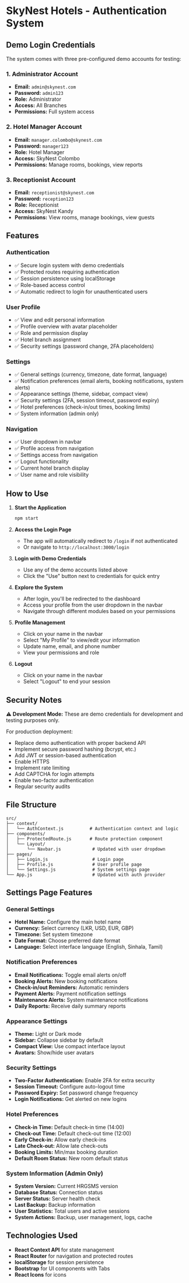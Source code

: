 # SkyNest Hotels - Authentication System

## Demo Login Credentials

The system comes with three pre-configured demo accounts for testing:

### 1. Administrator Account
- **Email:** `admin@skynest.com`
- **Password:** `admin123`
- **Role:** Administrator
- **Access:** All Branches
- **Permissions:** Full system access

### 2. Hotel Manager Account
- **Email:** `manager.colombo@skynest.com`
- **Password:** `manager123`
- **Role:** Hotel Manager
- **Access:** SkyNest Colombo
- **Permissions:** Manage rooms, bookings, view reports

### 3. Receptionist Account
- **Email:** `receptionist@skynest.com`
- **Password:** `reception123`
- **Role:** Receptionist
- **Access:** SkyNest Kandy
- **Permissions:** View rooms, manage bookings, view guests

## Features

### Authentication
- ✅ Secure login system with demo credentials
- ✅ Protected routes requiring authentication
- ✅ Session persistence using localStorage
- ✅ Role-based access control
- ✅ Automatic redirect to login for unauthenticated users

### User Profile
- ✅ View and edit personal information
- ✅ Profile overview with avatar placeholder
- ✅ Role and permission display
- ✅ Hotel branch assignment
- ✅ Security settings (password change, 2FA placeholders)

### Settings
- ✅ General settings (currency, timezone, date format, language)
- ✅ Notification preferences (email alerts, booking notifications, system alerts)
- ✅ Appearance settings (theme, sidebar, compact view)
- ✅ Security settings (2FA, session timeout, password expiry)
- ✅ Hotel preferences (check-in/out times, booking limits)
- ✅ System information (admin only)

### Navigation
- ✅ User dropdown in navbar
- ✅ Profile access from navigation
- ✅ Settings access from navigation
- ✅ Logout functionality
- ✅ Current hotel branch display
- ✅ User name and role visibility

## How to Use

1. **Start the Application**
   ```bash
   npm start
   ```

2. **Access the Login Page**
   - The app will automatically redirect to `/login` if not authenticated
   - Or navigate to `http://localhost:3000/login`

3. **Login with Demo Credentials**
   - Use any of the demo accounts listed above
   - Click the "Use" button next to credentials for quick entry

4. **Explore the System**
   - After login, you'll be redirected to the dashboard
   - Access your profile from the user dropdown in the navbar
   - Navigate through different modules based on your permissions

5. **Profile Management**
   - Click on your name in the navbar
   - Select "My Profile" to view/edit your information
   - Update name, email, and phone number
   - View your permissions and role

6. **Logout**
   - Click on your name in the navbar
   - Select "Logout" to end your session

## Security Notes

⚠️ **Development Mode:** These are demo credentials for development and testing purposes only.

For production deployment:
- Replace demo authentication with proper backend API
- Implement secure password hashing (bcrypt, etc.)
- Add JWT or session-based authentication
- Enable HTTPS
- Implement rate limiting
- Add CAPTCHA for login attempts
- Enable two-factor authentication
- Regular security audits

## File Structure

```
src/
├── context/
│   └── AuthContext.js          # Authentication context and logic
├── components/
│   ├── ProtectedRoute.js       # Route protection component
│   └── Layout/
│       └── Navbar.js            # Updated with user dropdown
├── pages/
│   ├── Login.js                 # Login page
│   ├── Profile.js               # User profile page
│   └── Settings.js              # System settings page
└── App.js                       # Updated with auth provider
```

## Settings Page Features

### General Settings
- **Hotel Name:** Configure the main hotel name
- **Currency:** Select currency (LKR, USD, EUR, GBP)
- **Timezone:** Set system timezone
- **Date Format:** Choose preferred date format
- **Language:** Select interface language (English, Sinhala, Tamil)

### Notification Preferences
- **Email Notifications:** Toggle email alerts on/off
- **Booking Alerts:** New booking notifications
- **Check-in/out Reminders:** Automatic reminders
- **Payment Alerts:** Payment notification settings
- **Maintenance Alerts:** System maintenance notifications
- **Daily Reports:** Receive daily summary reports

### Appearance Settings
- **Theme:** Light or Dark mode
- **Sidebar:** Collapse sidebar by default
- **Compact View:** Use compact interface layout
- **Avatars:** Show/hide user avatars

### Security Settings
- **Two-Factor Authentication:** Enable 2FA for extra security
- **Session Timeout:** Configure auto-logout time
- **Password Expiry:** Set password change frequency
- **Login Notifications:** Get alerted on new logins

### Hotel Preferences
- **Check-in Time:** Default check-in time (14:00)
- **Check-out Time:** Default check-out time (12:00)
- **Early Check-in:** Allow early check-ins
- **Late Check-out:** Allow late check-outs
- **Booking Limits:** Min/max booking duration
- **Default Room Status:** New room default status

### System Information (Admin Only)
- **System Version:** Current HRGSMS version
- **Database Status:** Connection status
- **Server Status:** Server health check
- **Last Backup:** Backup information
- **User Statistics:** Total users and active sessions
- **System Actions:** Backup, user management, logs, cache

## Technologies Used

- **React Context API** for state management
- **React Router** for navigation and protected routes
- **localStorage** for session persistence
- **Bootstrap** for UI components with Tabs
- **React Icons** for icons
